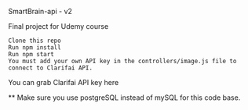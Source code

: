SmartBrain-api - v2

Final project for Udemy course

    Clone this repo
    Run npm install
    Run npm start
    You must add your own API key in the controllers/image.js file to connect to Clarifai API.

You can grab Clarifai API key here

** Make sure you use postgreSQL instead of mySQL for this code base.
